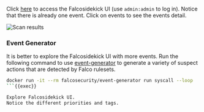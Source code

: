 Click [here]({{TRAFFIC_HOST1_2802}}) to access the Falcosidekick UI (use `admin:admin` to log in).
Notice that there is already one event.
Click on events to see the events detail.

![Scan results](./assets/falcosidekick_events.png)

### Event Generator

It is better to explore the Falcosidekick UI with more events.
Run the following command to use [event-generator](https://github.com/falcosecurity/event-generator) to generate a variety of suspect actions that are detected by Falco rulesets.
```bash
docker run -it --rm falcosecurity/event-generator run syscall --loop
```{{exec}}

Explore Falcosidekick UI.
Notice the different priorities and tags.
